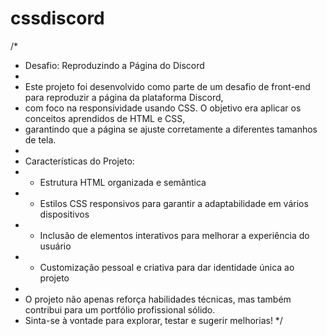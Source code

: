 ﻿# cssdiscord
/*
 * Desafio: Reproduzindo a Página do Discord
 *
 * Este projeto foi desenvolvido como parte de um desafio de front-end para reproduzir a página da plataforma Discord,
 * com foco na responsividade usando CSS. O objetivo era aplicar os conceitos aprendidos de HTML e CSS,
 * garantindo que a página se ajuste corretamente a diferentes tamanhos de tela.
 *
 * Características do Projeto:
 * - Estrutura HTML organizada e semântica
 * - Estilos CSS responsivos para garantir a adaptabilidade em vários dispositivos
 * - Inclusão de elementos interativos para melhorar a experiência do usuário
 * - Customização pessoal e criativa para dar identidade única ao projeto
 *
 * O projeto não apenas reforça habilidades técnicas, mas também contribui para um portfólio profissional sólido.
 * Sinta-se à vontade para explorar, testar e sugerir melhorias!
 */

